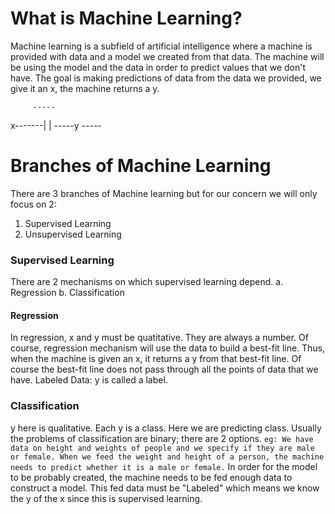# What is Machine Learning?
Machine learning is a subfield of artificial intelligence where a machine is provided with data and a model we created from that data. The machine will be using the model and the data in order to predict values that we don't have. The goal is making predictions of data from the data we provided, we give it an x, the machine returns a y.

         -----
x-------|     | -----y
         -----

# Branches of Machine Learning
There are 3 branches of Machine learning but for our concern we will only focus on 2:
1. Supervised Learning
2. Unsupervised Learning

### Supervised Learning
There are 2 mechanisms on which supervised learning depend.
a. Regression
b. Classification

#### Regression
In regression, x and y must be quatitative. They are always a number.
Of course, regression mechanism will use the data to build a best-fit line. Thus, when the machine is given an x, it returns a y from that best-fit line.
Of course the best-fit line does not pass through all the points of data that we have.
Labeled Data: y is called a label. 

### Classification
y here is qualitative. Each y is a class. Here we are predicting class. Usually the problems of classification are binary; there are 2 options.
`eg: We have data on height and weights of people and we specify if they are male or female. When we feed the weight and height of a person, the machine needs to predict whether it is a male or female.`
In order for the model to be probably created, the machine needs to be fed enough data to construct a model. This fed data must be "Labeled" which means we know the y of the x since this is supervised learning.